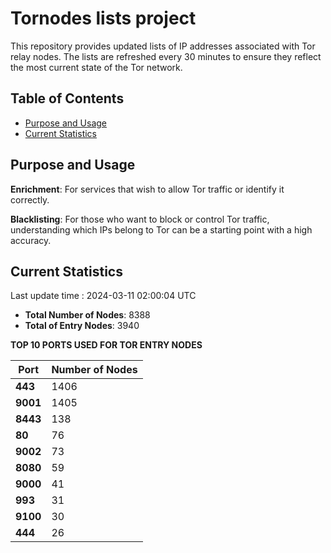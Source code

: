 # Tornodes lists project

This repository provides updated lists of IP addresses associated with Tor relay nodes. The lists are refreshed every 30 minutes to ensure they reflect the most current state of the Tor network.

## Table of Contents

- [Purpose and Usage](#purpose-and-usage)
- [Current Statistics](#current-statistics)


## Purpose and Usage

**Enrichment**: For services that wish to allow Tor traffic or identify it correctly.

**Blacklisting**: For those who want to block or control Tor traffic, understanding which IPs belong to Tor can be a starting point with a high accuracy.

## Current Statistics

Last update time : 2024-03-11 02:00:04 UTC

- **Total Number of Nodes**: 8388
- **Total of Entry Nodes**: 3940

**TOP 10 PORTS USED FOR TOR ENTRY NODES**

| **Port** | **Number of Nodes** |
|------|-----------------|
| **443**   | 1406  |
| **9001**   | 1405  |
| **8443**   | 138  |
| **80**   | 76  |
| **9002**   | 73  |
| **8080**   | 59  |
| **9000**   | 41  |
| **993**   | 31  |
| **9100**   | 30  |
| **444**   | 26  |

